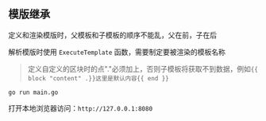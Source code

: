 ## 模版继承

定义和渲染模版时，父模板和子模板的顺序不能乱，父在前，子在后

解析模版时使用 `ExecuteTemplate` 函数，需要制定要被渲染的模板名称

> 定义自定义的区块时的点"."必须加上，否则子模板将获取不到数据，例如`{{ block "content" .}}这里是默认内容{{ end }}`

```
go run main.go
```

打开本地浏览器访问：`http://127.0.0.1:8080`
